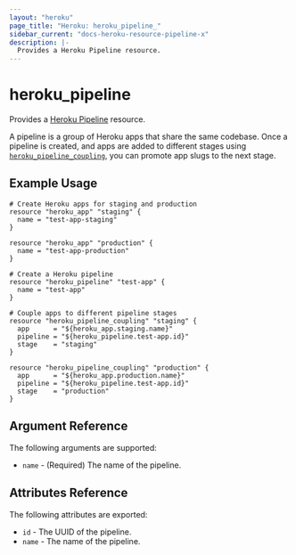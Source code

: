 ```yaml
---
layout: "heroku"
page_title: "Heroku: heroku_pipeline_"
sidebar_current: "docs-heroku-resource-pipeline-x"
description: |-
  Provides a Heroku Pipeline resource.
---
```


# heroku\_pipeline


Provides a [Heroku Pipeline](https://devcenter.heroku.com/articles/pipelines)
resource.

A pipeline is a group of Heroku apps that share the same codebase. Once a
pipeline is created, and apps are added to different stages using
[`heroku_pipeline_coupling`](./pipeline_coupling.html), you can promote app
slugs to the next stage.

## Example Usage

```hcl
# Create Heroku apps for staging and production
resource "heroku_app" "staging" {
  name = "test-app-staging"
}

resource "heroku_app" "production" {
  name = "test-app-production"
}

# Create a Heroku pipeline
resource "heroku_pipeline" "test-app" {
  name = "test-app"
}

# Couple apps to different pipeline stages
resource "heroku_pipeline_coupling" "staging" {
  app      = "${heroku_app.staging.name}"
  pipeline = "${heroku_pipeline.test-app.id}"
  stage    = "staging"
}

resource "heroku_pipeline_coupling" "production" {
  app      = "${heroku_app.production.name}"
  pipeline = "${heroku_pipeline.test-app.id}"
  stage    = "production"
}
```

## Argument Reference

The following arguments are supported:

* `name` - (Required) The name of the pipeline.

## Attributes Reference

The following attributes are exported:

* `id` - The UUID of the pipeline.
* `name` - The name of the pipeline.
